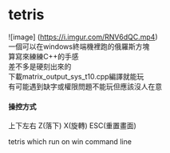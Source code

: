 # tetris
![image] (https://i.imgur.com/RNV6dQC.mp4)  
一個可以在windows終端機裡跑的俄羅斯方塊  
算寫來練練C++的手感  
差不多是硬刻出來的  
下載matrix_output_sys_t10.cpp編譯就能玩  
有可能遇到缺字或權限問題不能玩但應該沒人在意  

#### 操控方式
上下左右 Z(落下) X(旋轉) ESC(重置畫面)  

tetris which run on win command line  
